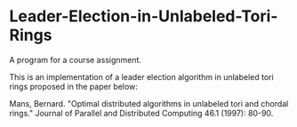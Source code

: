 # Leader-Election-in-Unlabeled-Tori-Rings
A program for a course assignment.

This is an implementation of a leader election algorithm in unlabeled tori rings proposed in the paper below:

Mans, Bernard. "Optimal distributed algorithms in unlabeled tori and chordal rings." Journal of Parallel and Distributed Computing 46.1 (1997): 80-90.

